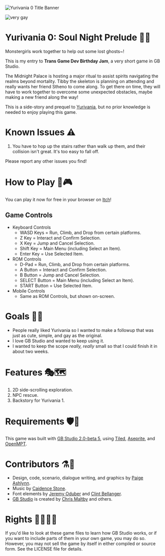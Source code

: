 ![Yurivania 0 Title Banner](banner.png)

![very gay](https://img.shields.io/badge/very-gay-ac276c?style=plastic)

# Yurivania 0: Soul Night Prelude 🌱🐍

Monstergirls work together to help out some lost ghosts~!

This is my entry to **Trans Game Dev Birthday Jam**, a very short game in GB Studio. 

The Midnight Palace is hosting a major ritual to assist spirits navigating the realms beyond mortality.
Tibby the skeleton is planning on attending and really wants her friend Stheno to come along.
To get there on time, they will have to work together to overcome some unexpected obstacles, maybe making a new friend along the way!

This is a side-story and prequel to [Yurivania](https://github.com/mxashlynn/Yurivania), but no prior knowledge is needed to enjoy playing this game.


# Known Issues ⚠️

1. You have to hop up the stairs rather than walk up them, and their collision isn't great.  It's too easy to fall off.

Please report any other issues you find!


# How to Play 🏰🎮

You can play it now for free in your browser on [Itch](https://mxashlynn.itch.io/yurivania-0)!

## Game Controls

- Keyboard Controls
  - WASD Keys = Run, Climb, and Drop from certain platforms.
  - Z Key = Interact and Confirm Selection.
  - X Key = Jump and Cancel Selection.
  - Shift Key = Main Menu (including Select an Item).
  - Enter Key = Use Selected Item.
- ROM Controls
  - D-Pad = Run, Climb, and Drop from certain platforms.
  - A Button = Interact and Confirm Selection.
  - B Button = Jump and Cancel Selection.
  - SELECT Button = Main Menu (including Select an Item).
  - START Button = Use Selected Item. 
- Mobile Controls
  - Same as ROM Controls, but shown on-screen.


# Goals 👭👻

- People really liked Yurivania so I wanted to make a followup that was just as cute, simple, and gay as the original.
- I love GB Studio and wanted to keep using it.
- I wanted to keep the scope *really, really* small so that I could finish it in about two weeks.


# Features 🎭🗺️

1. 2D side-scrolling exploration.
2. NPC rescue.
3. Backstory for Yurivania 1.


# Requirements 🛡️🦴

This game was built with [GB Studio 2.0-beta 5](https://github.com/RichardULZ/gb-studio/tree/fix/beta5),
using [Tiled](http://www.mapeditor.org/), [Aseprite](https://www.aseprite.org/), and [OpenMPT](https://openmpt.org/).


# Contributors ⚗️🍧

- Design, code, scenario, dialogue writing, and graphics by [Paige Ashlynn](https://github.com/mxashlynn/).
- Music by [Caidence Stone](https://github.com/caidencestone).
- Font elements by [Jeremy Oduber](https://jeremyoduber.itch.io/fonts-for-gb-studio) and [Clint Bellanger](https://opengameart.org/content/good-neighbors-pixel-font).
- [GB Studio](https://gbstudio.dev/) is created by [Chris Maltby](https://github.com/chrismaltby/) and others.


# Rights 🏳️‍🌈🏳️‍⚧️

If you'd like to look at these game files to learn how GB Studio works, or if you want to include parts of them in your own game, you may do so.
However, you may not sell the game by itself in either compiled or source form.
See the LICENSE file for details.

